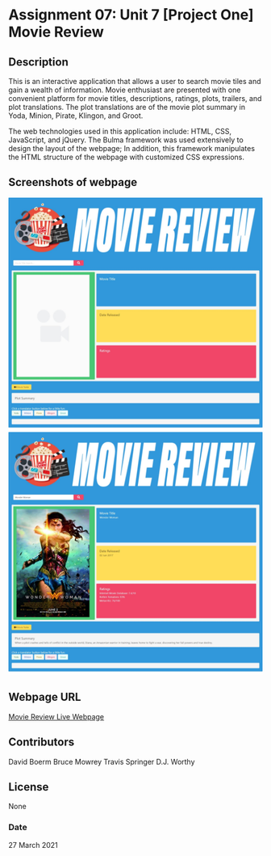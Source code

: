# Assignment 07:  Unit 7 [Project One]  Movie Review

## Description
This is an interactive application that allows a user to search movie tiles and gain a wealth of information.  Movie enthusiast are presented with one convenient platform for movie titles, descriptions, ratings, plots, trailers, and plot translations.  The plot translations are of the movie plot summary in Yoda, Minion, Pirate, Klingon, and Groot.

The web technologies used in this application include:  HTML, CSS, JavaScript, and jQuery.  The Bulma framework was used extensively to design the layout of the webpage; In addition, this framework manipulates the HTML structure of the webpage with customized CSS expressions.  

## Screenshots of webpage

![Movie Reviews Before Use](./assets/images/movie_review_page.jpeg)
![Active Movie Search](./assets/images/movie_review_search_page.jpeg)

## Webpage URL

[Movie Review Live Webpage]( https://davidboerm.github.io/project-1/)

## Contributors
David Boerm
Bruce Mowrey
Travis Springer
D.J. Worthy

## License
None

### Date
27 March 2021
